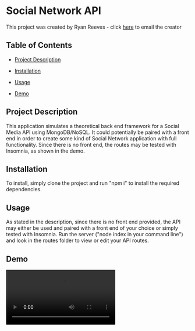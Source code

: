 # Social Network API
This project was created by Ryan Reeves - click [here](mailto:ryan_reeves@live.com) to email the creator


## Table of Contents

- [Project Description](#project-description)

- [Installation](#installation)

- [Usage](#usage)

- [Demo](#demo)

## Project Description
This application simulates a theoretical back end framework for a Social Media API using MongoDB/NoSQL. It could potentially be paired with a front end in order to create some kind of Social Network application with full functionality. Since there is no front end, the routes may be tested with Insomnia, as shown in the demo.

## Installation
To install, simply clone the project and run "npm i" to install the required dependencies.

## Usage
As stated in the description, since there is no front end provided, the API may either be used and paired with a front end of your choice or simply tested with Insomnia. Run the server ("node index in your command line") and look in the routes folder to view or edit your API routes.

## Demo
![App Demo](https://user-images.githubusercontent.com/102436216/190885804-137d1498-6796-4909-b6d6-d95cc25bc518.mp4)